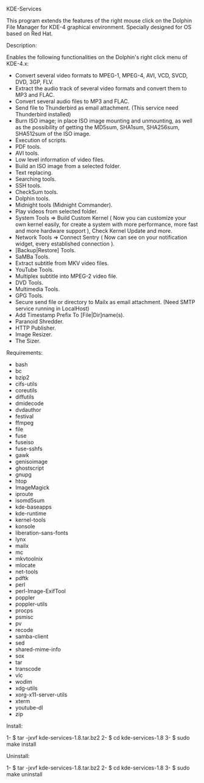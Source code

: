 KDE-Services

This program extends the features of the right mouse click on the Dolphin File Manager for KDE-4 graphical environment.
Specially designed for OS based on Red Hat.

Description:

Enables the following functionalities on the Dolphin's right click menu of KDE-4.x:

- Convert several video formats to MPEG-1, MPEG-4, AVI, VCD, SVCD,
  DVD, 3GP, FLV.
- Extract the audio track of several video formats and convert them to MP3 and FLAC.
- Convert several audio files to MP3 and FLAC.
- Send file to Thunderbird as email attachment. (This service need Thunderbird installed)
- Burn ISO image; in place ISO image mounting and unmounting, as well as the
  possibility of getting the MD5sum, SHA1sum, SHA256sum, SHA512sum of the ISO image.
- Execution of scripts.
- PDF tools.
- AVI tools.
- Low level information of video files.
- Build an ISO image from a selected folder.
- Text replacing.
- Searching tools.
- SSH tools.
- CheckSum tools.
- Dolphin tools.
- Midnight tools (Midnight Commander).
- Play videos from selected folder.
- System Tools => Build Custom Kernel ( Now you can customize your own kernel easily, for create a system
  with more performance, more fast and more hardware support ), Check Kernel Update and more.
- Network Tools => Connect Sentry ( Now can see on your notification widget, every established connection ).
- [Backup|Restore] Tools.
- SaMBa Tools.
- Extract subtitle from MKV video files.
- YouTube Tools.
- Multiplex subtitle into MPEG-2 video file.
- DVD Tools.
- Multimedia Tools.
- GPG Tools.
- Secure send file or directory to Mailx as email attachment. (Need SMTP service running in LocalHost)
- Add Timestamp Prefix To [File|Dir]name(s).
- Paranoid Shredder.
- HTTP Publisher.
- Image Resizer.
- The Sizer.

Requirements:

- bash
- bc
- bzip2
- cifs-utils
- coreutils
- diffutils
- dmidecode
- dvdauthor
- festival
- ffmpeg
- file
- fuse
- fuseiso
- fuse-sshfs
- gawk
- genisoimage
- ghostscript
- gnupg
- htop
- ImageMagick
- iproute
- isomd5sum
- kde-baseapps
- kde-runtime
- kernel-tools
- konsole
- liberation-sans-fonts
- lynx
- mailx
- mc
- mkvtoolnix
- mlocate
- net-tools
- pdftk
- perl
- perl-Image-ExifTool
- poppler
- poppler-utils
- procps
- psmisc
- pv
- recode
- samba-client
- sed
- shared-mime-info
- sox
- tar
- transcode
- vlc
- wodim
- xdg-utils
- xorg-x11-server-utils
- xterm
- youtube-dl
- zip

Install:

1- $ tar -jxvf kde-services-1.8.tar.bz2
2- $ cd kde-services-1.8
3- $ sudo make install

Uninstall:

1- $ tar -jxvf kde-services-1.8.tar.bz2
2- $ cd kde-services-1.8
3- $ sudo make uninstall
